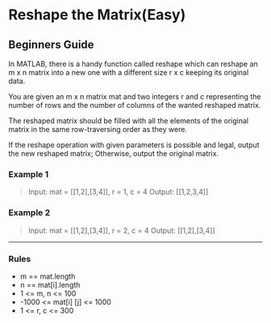 # Reshape the Matrix(Easy)

## Beginners Guide

In MATLAB, there is a handy function called reshape which can reshape an m x n matrix into a new one with a different size r x c keeping its original data.

You are given an m x n matrix mat and two integers r and c representing the number of rows and the number of columns of the wanted reshaped matrix.

The reshaped matrix should be filled with all the elements of the original matrix in the same row-traversing order as they were.

If the reshape operation with given parameters is possible and legal, output the new reshaped matrix; Otherwise, output the original matrix.

### Example 1

> Input: mat = [[1,2],[3,4]], r = 1, c = 4
Output: [[1,2,3,4]]

### Example 2

> Input: mat = [[1,2],[3,4]], r = 2, c = 4
Output: [[1,2],[3,4]]

---

### Rules

* m == mat.length
* n == mat[i].length
* 1 <= m, n <= 100
* -1000 <= mat[i] [j] <= 1000
* 1 <= r, c <= 300

